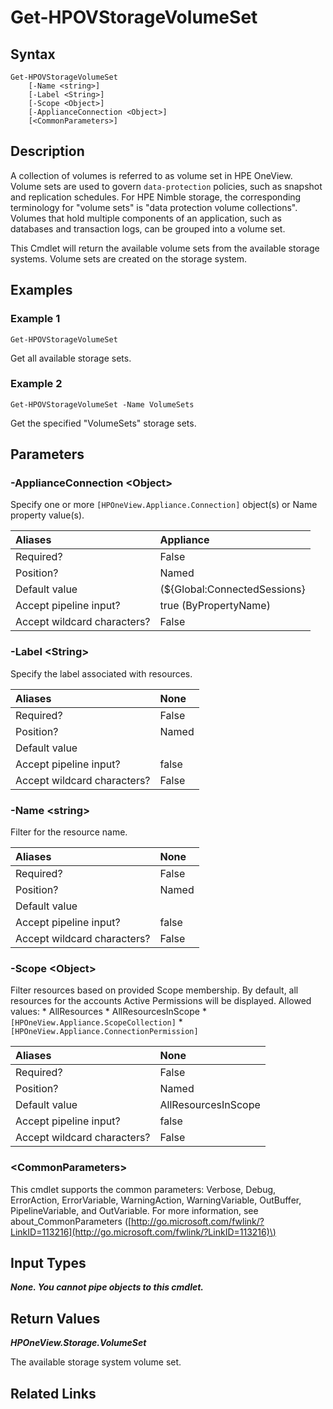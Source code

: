 ﻿---
description: Get available storage volume sets.
---

# Get-HPOVStorageVolumeSet

## Syntax

```text
Get-HPOVStorageVolumeSet
    [-Name <string>]
    [-Label <String>]
    [-Scope <Object>]
    [-ApplianceConnection <Object>]
    [<CommonParameters>]
```

## Description

A collection of volumes is referred to as volume set in HPE OneView. Volume sets are used to govern `data-protection` policies, such as snapshot and replication schedules. For HPE Nimble storage, the corresponding terminology for "volume sets" is "data protection volume collections".  Volumes that hold multiple components of an application, such as databases and transaction logs, can be grouped into a volume set.

This Cmdlet will return the available volume sets from the available storage systems.  Volume sets are created on the storage system.

## Examples

###  Example 1 

```text
Get-HPOVStorageVolumeSet

```

Get all available storage sets.

###  Example 2 

```text
Get-HPOVStorageVolumeSet -Name VolumeSets

```

Get the specified "VolumeSets" storage sets.

## Parameters

### -ApplianceConnection &lt;Object&gt;

Specify one or more `[HPOneView.Appliance.Connection]` object(s) or Name property value(s).

| Aliases | Appliance |
| :--- | :--- |
| Required? | False |
| Position? | Named |
| Default value | (${Global:ConnectedSessions} | ? Default) |
| Accept pipeline input? | true (ByPropertyName) |
| Accept wildcard characters? | False |

### -Label &lt;String&gt;

Specify the label associated with resources.

| Aliases | None |
| :--- | :--- |
| Required? | False |
| Position? | Named |
| Default value |  |
| Accept pipeline input? | false |
| Accept wildcard characters? | False |

### -Name &lt;string&gt;

Filter for the resource name.

| Aliases | None |
| :--- | :--- |
| Required? | False |
| Position? | Named |
| Default value |  |
| Accept pipeline input? | false |
| Accept wildcard characters? | False |

### -Scope &lt;Object&gt;

Filter resources based on provided Scope membership.  By default, all resources for the accounts Active Permissions will be displayed.  Allowed values:
    * AllResources
    * AllResourcesInScope
    * `[HPOneView.Appliance.ScopeCollection]`
    * `[HPOneView.Appliance.ConnectionPermission]`

| Aliases | None |
| :--- | :--- |
| Required? | False |
| Position? | Named |
| Default value | AllResourcesInScope |
| Accept pipeline input? | false |
| Accept wildcard characters? | False |

### &lt;CommonParameters&gt;

This cmdlet supports the common parameters: Verbose, Debug, ErrorAction, ErrorVariable, WarningAction, WarningVariable, OutBuffer, PipelineVariable, and OutVariable. For more information, see about\_CommonParameters \([http://go.microsoft.com/fwlink/?LinkID=113216](http://go.microsoft.com/fwlink/?LinkID=113216)\)

## Input Types

_**None.  You cannot pipe objects to this cmdlet.**_

## Return Values

_**HPOneView.Storage.VolumeSet**_

The available storage system volume set.

## Related Links

